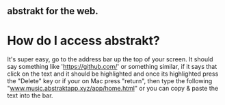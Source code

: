 ## abstrakt for the web. 

# How do I access abstrakt?

It's super easy, go to the address bar up the top of your screen. It should say something like 'https://github.com/' or something similar, if it says that click on the text and it should be highlighted and once its highlighted press the "Delete" key or if your on Mac press "return", then type the following "www.music.abstraktapp.xyz/app/home.html" or you can copy & paste the text into the bar. 
